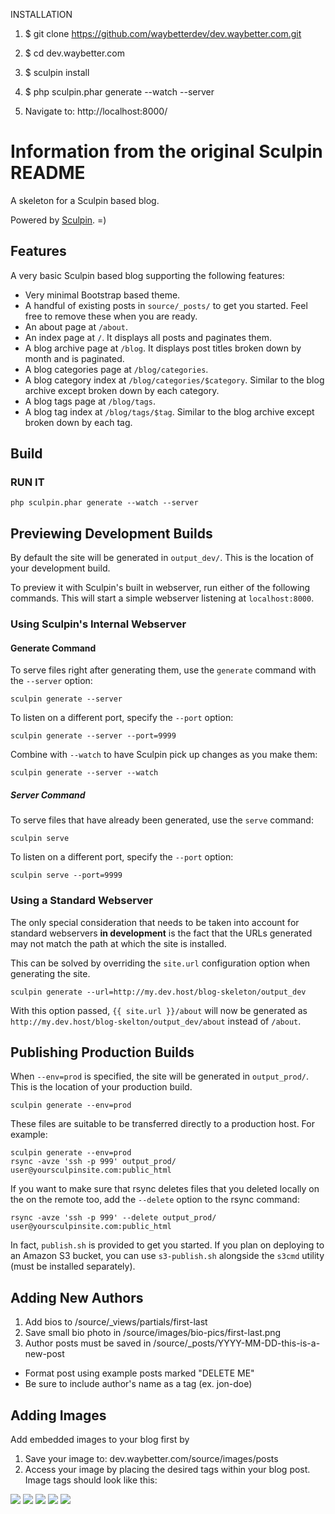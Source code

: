 INSTALLATION

1. $ git clone https://github.com/waybetterdev/dev.waybetter.com.git

2. $ cd dev.waybetter.com
3. $ sculpin install
4. $ php sculpin.phar generate --watch --server
5. Navigate to: http://localhost:8000/


Information from the original Sculpin README
=====================

A skeleton for a Sculpin based blog.

Powered by [Sculpin](http://sculpin.io). =)


Features
--------

A very basic Sculpin based blog supporting the following features:

 * Very minimal Bootstrap based theme.
 * A handful of existing posts in `source/_posts/` to get you started. Feel
   free to remove these when you are ready.
 * An about page at `/about`.
 * An index page at `/`. It displays all posts and paginates them.
 * A blog archive page at `/blog`. It displays post titles broken down by
   month and is paginated.
 * A blog categories page at `/blog/categories`.
 * A blog category index at `/blog/categories/$category`. Similar to the blog
   archive except broken down by each category.
 * A blog tags page at `/blog/tags`.
 * A blog tag index at `/blog/tags/$tag`. Similar to the blog archive
   except broken down by each tag.
 
Build
-----

### RUN IT

    php sculpin.phar generate --watch --server



Previewing Development Builds
-----------------------------

By default the site will be generated in `output_dev/`. This is the location
of your development build.

To preview it with Sculpin's built in webserver, run either of the following
commands. This will start a simple webserver listening at `localhost:8000`.

### Using Sculpin's Internal Webserver

#### Generate Command

To serve files right after generating them, use the `generate` command with
the `--server` option:

    sculpin generate --server

To listen on a different port, specify the `--port` option:

    sculpin generate --server --port=9999

Combine with `--watch` to have Sculpin pick up changes as you make them:

    sculpin generate --server --watch


##### Server Command

To serve files that have already been generated, use the `serve` command:

    sculpin serve

To listen on a different port, specify the `--port` option:

    sculpin serve --port=9999


### Using a Standard Webserver

The only special consideration that needs to be taken into account for standard
webservers **in development** is the fact that the URLs generated may not match
the path at which the site is installed.

This can be solved by overriding the `site.url` configuration option when
generating the site.

    sculpin generate --url=http://my.dev.host/blog-skeleton/output_dev

With this option passed, `{{ site.url }}/about` will now be generated as
`http://my.dev.host/blog-skelton/output_dev/about` instead of `/about`.


Publishing Production Builds
----------------------------

When `--env=prod` is specified, the site will be generated in `output_prod/`. This
is the location of your production build.

    sculpin generate --env=prod

These files are suitable to be transferred directly to a production host. For example:

    sculpin generate --env=prod
    rsync -avze 'ssh -p 999' output_prod/ user@yoursculpinsite.com:public_html

If you want to make sure that rsync deletes files that you deleted locally on the on the remote too, add the `--delete` option to the rsync command:

    rsync -avze 'ssh -p 999' --delete output_prod/ user@yoursculpinsite.com:public_html

In fact, `publish.sh` is provided to get you started. If you plan on deploying to an
Amazon S3 bucket, you can use `s3-publish.sh` alongside the `s3cmd` utility (must be
installed separately).

Adding New Authors
------------------
1. Add bios to /source/_views/partials/first-last 
2. Save small bio photo in /source/images/bio-pics/first-last.png
3. Author posts must be saved in /source/_posts/YYYY-MM-DD-this-is-a-new-post
  - Format post using example posts marked "DELETE ME"
  - Be sure to include author's name as a tag (ex. jon-doe)
   
Adding Images
-------------   
Add embedded images to your blog first by 
1. Save your image to: dev.waybetter.com/source/images/posts
2. Access your image by placing the desired tags within your blog post.    
Image tags should look like this:    
<img class="img-thumb" src="/images/posts/your-photo.jpg">     
<img class="img-small" src="/images/posts/your-photo.jpg">     
<img class="img-medium" src="/images/posts/your-photo.jpg">    

<img class="img-large" src="/images/posts/your-photo.jpg">     
<img class="img-huge" src="/images/posts/your-photo.jpg">     
 